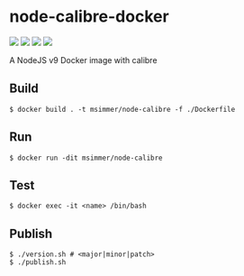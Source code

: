 # node-calibre-docker

[![](https://images.microbadger.com/badges/version/msimmer/node-calibre.svg)](https://microbadger.com/images/msimmer/node-calibre "Version")
[![](https://images.microbadger.com/badges/image/msimmer/node-calibre.svg)](https://microbadger.com/images/msimmer/node-calibre "Image Layers")
[![](https://images.microbadger.com/badges/commit/msimmer/node-calibre.svg)](https://microbadger.com/images/msimmer/node-calibre "Commit")
[![](https://images.microbadger.com/badges/license/msimmer/node-calibre.svg)](https://microbadger.com/images/msimmer/node-calibre "License")

A NodeJS v9 Docker image with calibre

## Build

```
$ docker build . -t msimmer/node-calibre -f ./Dockerfile
```

## Run

```
$ docker run -dit msimmer/node-calibre
```

## Test

```
$ docker exec -it <name> /bin/bash
```

## Publish

```
$ ./version.sh # <major|minor|patch>
$ ./publish.sh
```
